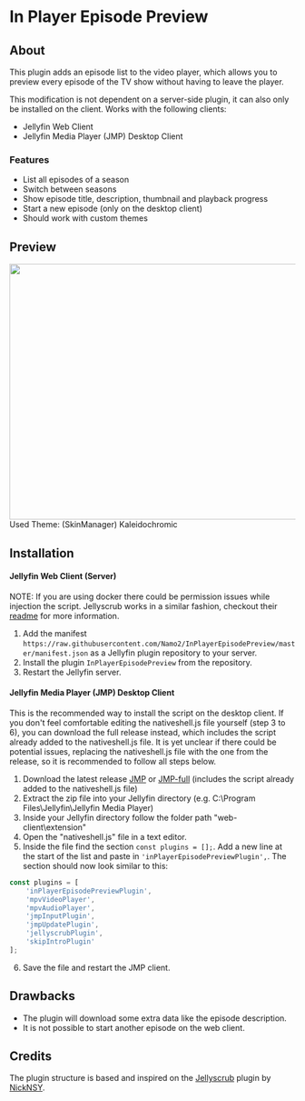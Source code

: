 In Player Episode Preview
====================

## About ##
This plugin adds an episode list to the video player, which allows you to preview every episode of the TV show without having to leave the player.

This modification is not dependent on a server-side plugin, it can also only be installed on the client. Works with the following clients:
* Jellyfin Web Client
* Jellyfin Media Player (JMP) Desktop Client

### Features ###
* List all episodes of a season
* Switch between seasons
* Show episode title, description, thumbnail and playback progress
* Start a new episode (only on the desktop client)
* Should work with custom themes

## Preview ##

<img src="https://github.com/Namo2/InPlayerEpisodePreview/blob/master/Images/preview.gif" width="550" height="450">
Used Theme: (SkinManager) Kaleidochromic

## Installation ##

#### Jellyfin Web Client (Server) ####

NOTE: If you are using docker there could be permission issues while injection the script. 
Jellyscrub works in a similar fashion, checkout their [readme](https://github.com/nicknsy/jellyscrub/blob/main/README.md) for more information.

1. Add the manifest `https://raw.githubusercontent.com/Namo2/InPlayerEpisodePreview/master/manifest.json` as a Jellyfin plugin repository to your server.
2. Install the plugin `InPlayerEpisodePreview` from the repository.
3. Restart the Jellyfin server.

#### Jellyfin Media Player (JMP) Desktop Client ####

This is the recommended way to install the script on the desktop client.
If you don't feel comfortable editing the nativeshell.js file yourself (step 3 to 6), you can download the full release instead, which includes the script already added to the nativeshell.js file.
It is yet unclear if there could be potential issues, replacing the nativeshell.js file with the one from the release, so it is recommended to follow all steps below.

1. Download the latest release [JMP](https://github.com/Namo2/InPlayerEpisodePreview/releases/download/v1.1.0.0/inPlayerEpisodePreview-1.1.0.0-jmp.zip) or [JMP-full](https://github.com/Namo2/InPlayerEpisodePreview/releases/download/v1.1.0.0/inPlayerEpisodePreview-1.1.0.0-jmp-full.zip) (includes the script already added to the nativeshell.js file)
2. Extract the zip file into your Jellyfin directory (e.g. C:\Program Files\Jellyfin\Jellyfin Media Player)
3. Inside your Jellyfin directory follow the folder path "web-client\extension"
4. Open the "nativeshell.js" file in a text editor.
5. Inside the file find the section `const plugins = [];`. Add a new line at the start of the list and paste in `'inPlayerEpisodePreviewPlugin',`. The section should now look similar to this:
```javascript
const plugins = [
    'inPlayerEpisodePreviewPlugin',
    'mpvVideoPlayer',
    'mpvAudioPlayer',
    'jmpInputPlugin',
    'jmpUpdatePlugin',
    'jellyscrubPlugin',
    'skipIntroPlugin'
];
```
6. Save the file and restart the JMP client.

## Drawbacks ##
* The plugin will download some extra data like the episode description.
* It is not possible to start another episode on the web client.

## Credits ##
The plugin structure is based and inspired on the [Jellyscrub](https://github.com/nicknsy/jellyscrub) plugin by [NickNSY](https://github.com/nicknsy).
